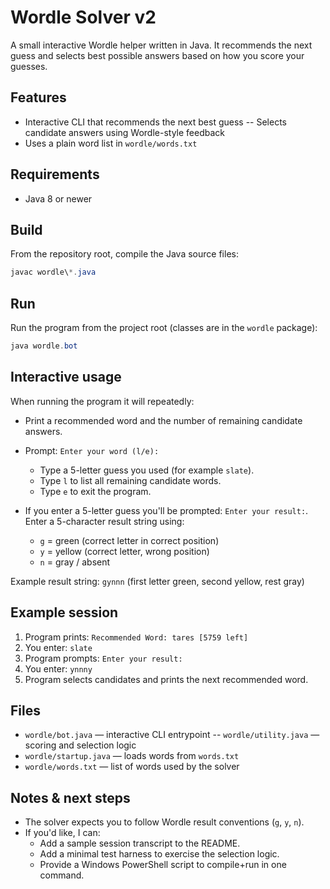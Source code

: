 # Wordle Solver v2

A small interactive Wordle helper written in Java. It recommends the next guess and selects best possible answers based on how you score your guesses.

## Features
- Interactive CLI that recommends the next best guess
-- Selects candidate answers using Wordle-style feedback
- Uses a plain word list in `wordle/words.txt`

## Requirements
- Java 8 or newer

## Build
From the repository root, compile the Java source files:

```powershell
javac wordle\*.java
```

## Run
Run the program from the project root (classes are in the `wordle` package):

```powershell
java wordle.bot
```

## Interactive usage
When running the program it will repeatedly:

- Print a recommended word and the number of remaining candidate answers.
- Prompt: `Enter your word (l/e):`
  - Type a 5-letter guess you used (for example `slate`).
  - Type `l` to list all remaining candidate words.
  - Type `e` to exit the program.

- If you enter a 5-letter guess you'll be prompted: `Enter your result:`. Enter a 5-character result string using:
  - `g` = green (correct letter in correct position)
  - `y` = yellow (correct letter, wrong position)
  - `n` = gray / absent

Example result string: `gynnn` (first letter green, second yellow, rest gray)

## Example session
1. Program prints: `Recommended Word: tares [5759 left]`
2. You enter: `slate`
3. Program prompts: `Enter your result:`
4. You enter: `ynnny`
5. Program selects candidates and prints the next recommended word.

## Files
- `wordle/bot.java` — interactive CLI entrypoint
-- `wordle/utility.java` — scoring and selection logic
- `wordle/startup.java` — loads words from `words.txt`
- `wordle/words.txt` — list of words used by the solver

## Notes & next steps
- The solver expects you to follow Wordle result conventions (`g`, `y`, `n`).
- If you'd like, I can:
  - Add a sample session transcript to the README.
  - Add a minimal test harness to exercise the selection logic.
  - Provide a Windows PowerShell script to compile+run in one command.
